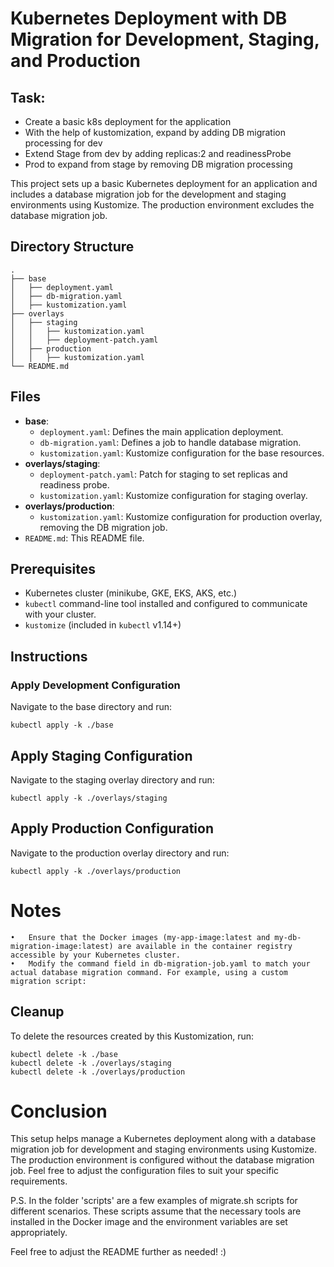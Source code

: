 # Kubernetes Deployment with DB Migration for Development, Staging, and Production

## Task:
* Create a basic k8s deployment for the application
* With the help of kustomization, expand by adding DB migration processing for dev
* Extend Stage from dev by adding replicas:2 and readinessProbe
* Prod to expand from stage by removing DB migration processing

This project sets up a basic Kubernetes deployment for an application and includes a database migration job for the development and staging environments using Kustomize. The production environment excludes the database migration job.

## Directory Structure
```
.
├── base
│   ├── deployment.yaml
│   ├── db-migration.yaml
│   ├── kustomization.yaml
├── overlays
│   ├── staging
│   │   ├── kustomization.yaml
│   │   ├── deployment-patch.yaml
│   ├── production
│   │   ├── kustomization.yaml
└── README.md
```

## Files

- **base**:
  - `deployment.yaml`: Defines the main application deployment.
  - `db-migration.yaml`: Defines a job to handle database migration.
  - `kustomization.yaml`: Kustomize configuration for the base resources.
- **overlays/staging**:
  - `deployment-patch.yaml`: Patch for staging to set replicas and readiness probe.
  - `kustomization.yaml`: Kustomize configuration for staging overlay.
- **overlays/production**:
  - `kustomization.yaml`: Kustomize configuration for production overlay, removing the DB migration job.
- `README.md`: This README file.

## Prerequisites

- Kubernetes cluster (minikube, GKE, EKS, AKS, etc.)
- `kubectl` command-line tool installed and configured to communicate with your cluster.
- `kustomize` (included in `kubectl` v1.14+)

## Instructions

### Apply Development Configuration

Navigate to the base directory and run:

```
kubectl apply -k ./base
```

## Apply Staging Configuration

Navigate to the staging overlay directory and run:
```
kubectl apply -k ./overlays/staging
```
## Apply Production Configuration

Navigate to the production overlay directory and run:
```
kubectl apply -k ./overlays/production
```

# Notes

	•	Ensure that the Docker images (my-app-image:latest and my-db-migration-image:latest) are available in the container registry accessible by your Kubernetes cluster.
	•	Modify the command field in db-migration-job.yaml to match your actual database migration command. For example, using a custom migration script:

## Cleanup

To delete the resources created by this Kustomization, run:
```
kubectl delete -k ./base
kubectl delete -k ./overlays/staging
kubectl delete -k ./overlays/production
```

# Conclusion

This setup helps manage a Kubernetes deployment along with a database migration job for development and staging environments using Kustomize. The production environment is configured without the database migration job. Feel free to adjust the configuration files to suit your specific requirements.

P.S. 
In the folder 'scripts' are a few examples of migrate.sh scripts for different scenarios. These scripts assume that the necessary tools are installed in the Docker image and the environment variables are set appropriately.

Feel free to adjust the README further as needed! :)
